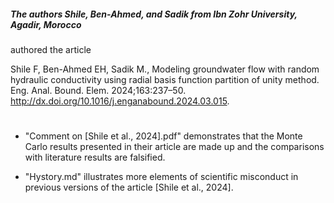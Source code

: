 ##### The authors Shile, Ben-Ahmed, and Sadik from Ibn Zohr University, Agadir, Morocco 
authored the article

Shile F, Ben-Ahmed EH, Sadik M., Modeling groundwater flow with random
hydraulic conductivity using radial basis function partition of unity method. Eng.
Anal. Bound. Elem. 2024;163:237–50. http://dx.doi.org/10.1016/j.enganabound.2024.03.015.
#

- "Comment on [Shile et al., 2024].pdf" demonstrates that the Monte Carlo results presented in their article are made up and the comparisons with literature results are falsified.

- "Hystory.md" illustrates more elements of scientific misconduct in previous versions of the article [Shile et al., 2024]. 

